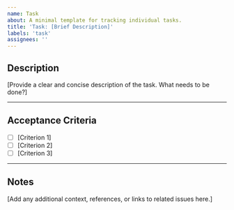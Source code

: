 ```yaml
---
name: Task
about: A minimal template for tracking individual tasks.
title: 'Task: [Brief Description]'
labels: 'task'
assignees: ''
---
```


## Description

[Provide a clear and concise description of the task. What needs to be done?]

---

## Acceptance Criteria

- [ ] [Criterion 1]
- [ ] [Criterion 2]
- [ ] [Criterion 3]

---

## Notes

[Add any additional context, references, or links to related issues here.]